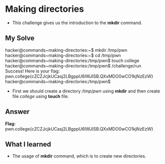 # Making directories
- This challenge gives us the introduction to the **mkdir** command.

## My Solve

hacker@commands~making-directories:~$ mkdir /tmp/pwn  
hacker@commands~making-directories:~$ cd /tmp/pwn  
hacker@commands~making-directories:/tmp/pwn$ touch college  
hacker@commands~making-directories:/tmp/pwn$ /challenge/run  
Success! Here is your flag:  
pwn.college{cZCZJcjkUCasj2LBgppU6IWJlSB.QXxMDO0wCO1kjNzEzW}  
hacker@commands~making-directories:/tmp/pwn$  

- First we should create a directory */tmp/pwn* using **mkdir** and then create file *college* using **touch** file.

## Answer

**Flag:** pwn.college{cZCZJcjkUCasj2LBgppU6IWJlSB.QXxMDO0wCO1kjNzEzW}

## What I learned
- The usage of **mkdir** command, which is to create new directories.
